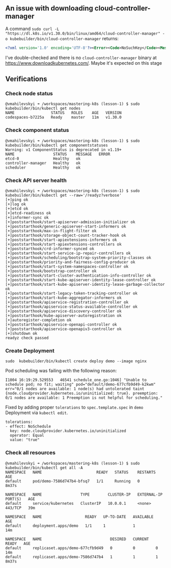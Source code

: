 ## An issue with downloading cloud-controller-manager
A command `sudo curl -L "https://dl.k8s.io/v1.30.0/bin/linux/amd64/cloud-controller-manager" -o kubebuilder/bin/cloud-controller-manager` returns:
```xml
<?xml version='1.0' encoding='UTF-8'?><Error><Code>NoSuchKey</Code><Message>The specified key does not exist.</Message><Details>No such object: 767373bbdcb8270361b96548387bf2a9ad0d48758c35/release/v1.30.0/bin/linux/amd64/cloud-controller-manager</Details></Error>
```
I've double-checked and there is no `cloud-controller-manager` binary at https://www.downloadkubernetes.com/.
Maybe it's expected on this stage

## Verifications
### Check node status
```
@vmahilevskyi ➜ /workspaces/mastering-k8s (lesson-1) $ sudo kubebuilder/bin/kubectl get nodes
NAME                STATUS   ROLES    AGE   VERSION
codespaces-b7225a   Ready    master   11m   v1.30.0
```

### Check component status
```
@vmahilevskyi ➜ /workspaces/mastering-k8s (lesson-1) $ sudo kubebuilder/bin/kubectl get componentstatuses
Warning: v1 ComponentStatus is deprecated in v1.19+
NAME                 STATUS    MESSAGE   ERROR
etcd-0               Healthy   ok        
controller-manager   Healthy   ok        
scheduler            Healthy   ok        
```

### Check API server health
```
@vmahilevskyi ➜ /workspaces/mastering-k8s (lesson-1) $ sudo kubebuilder/bin/kubectl get --raw='/readyz?verbose'
[+]ping ok
[+]log ok
[+]etcd ok
[+]etcd-readiness ok
[+]informer-sync ok
[+]poststarthook/start-apiserver-admission-initializer ok
[+]poststarthook/generic-apiserver-start-informers ok
[+]poststarthook/max-in-flight-filter ok
[+]poststarthook/storage-object-count-tracker-hook ok
[+]poststarthook/start-apiextensions-informers ok
[+]poststarthook/start-apiextensions-controllers ok
[+]poststarthook/crd-informer-synced ok
[+]poststarthook/start-service-ip-repair-controllers ok
[+]poststarthook/scheduling/bootstrap-system-priority-classes ok
[+]poststarthook/priority-and-fairness-config-producer ok
[+]poststarthook/start-system-namespaces-controller ok
[+]poststarthook/bootstrap-controller ok
[+]poststarthook/start-cluster-authentication-info-controller ok
[+]poststarthook/start-kube-apiserver-identity-lease-controller ok
[+]poststarthook/start-kube-apiserver-identity-lease-garbage-collector ok
[+]poststarthook/start-legacy-token-tracking-controller ok
[+]poststarthook/start-kube-aggregator-informers ok
[+]poststarthook/apiservice-registration-controller ok
[+]poststarthook/apiservice-status-available-controller ok
[+]poststarthook/apiservice-discovery-controller ok
[+]poststarthook/kube-apiserver-autoregistration ok
[+]autoregister-completion ok
[+]poststarthook/apiservice-openapi-controller ok
[+]poststarthook/apiservice-openapiv3-controller ok
[+]shutdown ok
readyz check passed
```

### Create Deployment 
`sudo  kubebuilder/bin/kubectl create deploy demo --image nginx`

Pod scheduling was failing with the following reason:
```
I1004 16:19:29.529553   46541 schedule_one.go:1046] "Unable to schedule pod; no fit; waiting" pod="default/demo-677cfb9d49-k2kwm" err="0/1 nodes are available: 1 node(s) had untolerated taint {node.cloudprovider.kubernetes.io/uninitialized: true}. preemption: 0/1 nodes are available: 1 Preemption is not helpful for scheduling."
```
Fixed by adding proper `tolerations` to `spec.template.spec` in `demo` Deployment via `kubectl edit`.
```
tolerations:
- effect: NoSchedule
  key: node.cloudprovider.kubernetes.io/uninitialized
  operator: Equal
  value: "true"
```

### Check all resources
```
@vmahilevskyi ➜ /workspaces/mastering-k8s (lesson-1) $ sudo kubebuilder/bin/kubectl get all -A
NAMESPACE   NAME                        READY   STATUS    RESTARTS   AGE
default     pod/demo-7586d747b4-bfsq7   1/1     Running   0          8m37s

NAMESPACE   NAME                 TYPE        CLUSTER-IP   EXTERNAL-IP   PORT(S)   AGE
default     service/kubernetes   ClusterIP   10.0.0.1     <none>        443/TCP   39m

NAMESPACE   NAME                   READY   UP-TO-DATE   AVAILABLE   AGE
default     deployment.apps/demo   1/1     1            1           14m

NAMESPACE   NAME                              DESIRED   CURRENT   READY   AGE
default     replicaset.apps/demo-677cfb9d49   0         0         0       14m
default     replicaset.apps/demo-7586d747b4   1         1         1       8m37s
```
